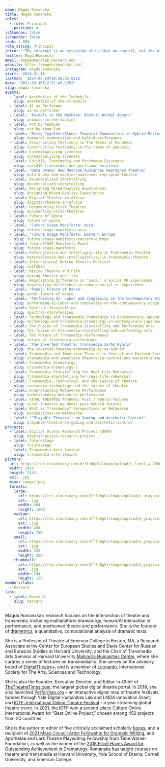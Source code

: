 ```yaml
---
name: Magda Romanska
title: Magda Romanska
roles:
  - role: Principal
    position: 4
isAlumnus: false
isFounder: false
rank: 4.999
role_string: Principal
intro: '"The internet is an extension of us that we control, not the other way around."'
twitter: MagdaRomanska
email: magda@metalab.harvard.edu
website: https://magdaromanska.com/
instagram: magda.romanska
start: '2019-01-11'
lastmod: '2024-05-24T10:56:36.813Z'
date: '2021-09-16T12:51:45.235Z'
slug: magda-romanska
events:
  - label: Aesthetics of the Im/Mobile
    slug: aesthetics-of-the-im-mobile
  - label: AI as Performer
    slug: ai-as-performer
  - label: 'Animals in the Machine: Robotic Animal Agents'
    slug: animals-in-the-machine
  - label: Art by teamLab
    slug: art-by-team-lab
  - label: 'Being Together/Alone: Temporal Communities in Hybrid Performances'
    slug: temporal-communities-and-hybrid-performance
  - label: Constructing Testimony in The Times of Pandemic
    slug: constructing-testimony-in-the-times-of-pandemic
  - label: Contextualizing Liveness
    slug: contextualizing-liveness
  - label: Covid19, Transmedia and Posthuman Existence
    slug: covid19-transmedia-and-posthuman-existence
  - label: 'Data Drama: How Machine Audiences Reprogram Theatre'
    slug: data-drama-how-machine-audiences-reprogram-theatre
  - label: Decentralized Storytelling
    slug: decentralized-storytelling
  - label: Designing Mixed-Reality Experiences
    slug: Designing-Mixed-Reality-Experiences
  - label: Digital Theatre in Africa
    slug: digital-theatre-in-africa
  - label: Documenting Viral Theatres
    slug: documenting-viral-theatres
  - label: Future of Opera
    slug: future-of-opera
  - label: 'Future Stage Manifesto: Asia'
    slug: future-stage-manifesto-asia
  - label: 'Future Stage Manifesto: Eastern Europe'
    slug: future-stage-manifesto-eastern-europe
  - label: futureSTAGE Manifesto Panel
    slug: future-stage-manifesto
  - label: Heteroglossia and Intelligibility in Transmedia Theatre
    slug: heteroglossia-and-intelligibility-in-transmedia-theatre
  - label: International Online Theatre Festival
    slug: iotf2023
  - label: Mixing Theatre and Film
    slug: mixing-theatre-and-film
  - label: Negotiating Difference in 'Soma,' a Social VR Experience
    slug: negotiating-difference-in-soma-a-social-vr-experience
  - label: 'Panel: Future of Dance'
    slug: panel-future-of-dance
  - label: 'Performing AI: Labor and Complexity on the Contemporary Stage'
    slug: performing-ai-labor-and-complexity-on-the-contemporary-stage
  - label: Spectral Storytelling
    slug: spectral-storytelling
  - label: Technology and Transmedia Dramaturgy in Contemporary Japanese Performing Arts
    slug: technology-and-transmedia-dramaturgy-in-contemporary-japanese-performing-arts
  - label: The Fusion of Transmedia Storytelling and Performing Arts
    slug: the-fusion-of-transmedia-storytelling-and-performing-arts
  - label: The Future of Transmedia Performance
    slug: future-of-transmedia-performance
  - label: 'The Inverted Theatre: Transmedia Is/As Hybrid'
    slug: the-inverted-theatre-transmedia-is-as-hybrid
  - label: Transmedia and Immersive Theatre in Central and Eastern Europe
    slug: transmedia-and-immersive-theatre-in-central-and-eastern-europe
  - label: Transmedia Dramaturgy
    slug: transmedia-dramaturgy-1
  - label: Transmedia Storytelling for Real-Life Rehearsal
    slug: transmedia-storytelling-for-real-life-rehearsal
  - label: Transmedia, Technology, and the Future of Theatre
    slug: ransmedia-technology-and-the-future-of-theatre
  - label: Understanding Metaverse Performance
    slug: understanding-metaverse-performance
  - label: VIRAL THEATRES Pandemic Past / Hybrid Futures
    slug: viral-theatres-pandemic-past-hybrid-futures
  - label: What is Transmedia? Perspectives on Metaverse
    slug: perspectives-on-metaverse
  - label: '‘Playable Theatre’: on Gaming and Aesthetic Control'
    slug: playable-theatre-on-gaming-and-aesthetic-control
projects:
  - label: Digital Access Research Project (DARP)
    slug: digital-access-research-project
  - label: futureStage
    slug: futurestage
  - label: Transmedia Arts Seminar
    slug: transmedia-arts-seminar
picture:
  url: https://res.cloudinary.com/dfffh0gkl/image/upload/c_limit,w_2000,h_2000/e_grayscale/v1643246274/Romanska_Magda_B_W2_M_R_dea7b2e368.jpg
  width: 1424
  height: 2144
  ext: .jpg
  mime: image/jpeg
  formats:
    large:
      url: https://res.cloudinary.com/dfffh0gkl/image/upload/e_grayscale/v1643246275/large_Romanska_Magda_B_W2_M_R_dea7b2e368.jpg
      ext: .jpg
      width: 664
      height: 1000
    medium:
      url: https://res.cloudinary.com/dfffh0gkl/image/upload/e_grayscale/v1643246276/medium_Romanska_Magda_B_W2_M_R_dea7b2e368.jpg
      ext: .jpg
      width: 498
      height: 750
    small:
      url: https://res.cloudinary.com/dfffh0gkl/image/upload/e_grayscale/v1643246276/small_Romanska_Magda_B_W2_M_R_dea7b2e368.jpg
      ext: .jpg
      width: 332
      height: 500
    thumbnail:
      url: https://res.cloudinary.com/dfffh0gkl/image/upload/e_grayscale/v1643246275/thumbnail_Romanska_Magda_B_W2_M_R_dea7b2e368.jpg
      ext: .jpg
      width: 104
      height: 156
members/labs:
  - harvard
labs:
  - label: Harvard
    slug: harvard
---
```

Magda Romanska’s research focuses on the intersection of theatre and transmedia, including multiplatform dramaturgy, human/AI interaction in performance, and posthuman theatre and performance. She is the founder of [drametrics](https://scholar.google.com/scholar?oi=bibs&hl=en&cites=16685848954351356350), a quantitative, computational analysis of dramatic texts.

She is a Professor of Theatre at Emerson College in Boston, MA, a Research Associate at the Center for European Studies and Davis Center for Russian and Eurasian Studies at Harvard University, and the Chair of Transmedia Arts Seminar at Harvard University [Mahindra Humanities Center](https://mahindrahumanities.fas.harvard.edu/transmedia-arts), where she curates a series of lectures on transmediality. She serves on the advisory board of [DigitalTheatre+](https://www.digitaltheatreplus.com/about), and is a member of [Leonardo](https://leonardo.info/network/28081), International Society for The Arts, Sciences and Technology.

She is also the Founder, Executive Director, and Editor-in-Chief of [TheTheatreTimes.com](https://thetheatretimes.com/), the largest global digital theatre portal. In 2019, she also launched [Performap.org](https://performap.com/) – an interactive digital map of theatre festivals, funded through Yale Digital Humanities Lab and LMDA Innovation Grant; and [IOTF: International Online Theatre Festival](https://thetheatretimes.com/iotfestival/) – a year streaming global theatre event. In 2021, the IOTF won a second-place Culture Online International Award for “Best Online Project,” chosen among 452 projects from 20 countries.

She is the author or editor of five critically acclaimed scholarly [books](https://magdaromanska.com/books/), and a recipient of [2021 Mass Council Artist Fellowship for Dramatic Writing](https://massculturalcouncil.org/artists-art/artist-fellowships/funding-list/), and Apothetae and Lark Theatre Playwriting Fellowship from Time Warner Foundation, as well as the winner of the [2018 Elliott Hayes Award for Outstanding Achievement in Dramaturgy](https://www.broadwayworld.com/industry/article/Literary-Managers-And-Dramaturgs-Of-The-Americas-Announces-2017-18-Grants-And-Awards-Winners-20180716). Romanska has taught courses on theatre and transmedia at Harvard University, Yale School of Drama, Cornell University, and Emerson College.

